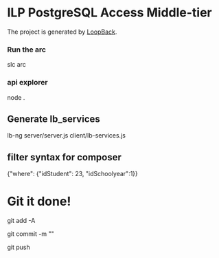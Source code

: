 # ILP PostgreSQL Access Middle-tier

The project is generated by [LoopBack](http://loopback.io).


### Run the arc
slc arc

### api explorer
node .

## Generate lb_services
lb-ng server/server.js client/lb-services.js

## filter syntax for composer
{"where": {"idStudent": 23, "idSchoolyear":1}}

# Git it done!

git add -A

git commit -m ""

git push